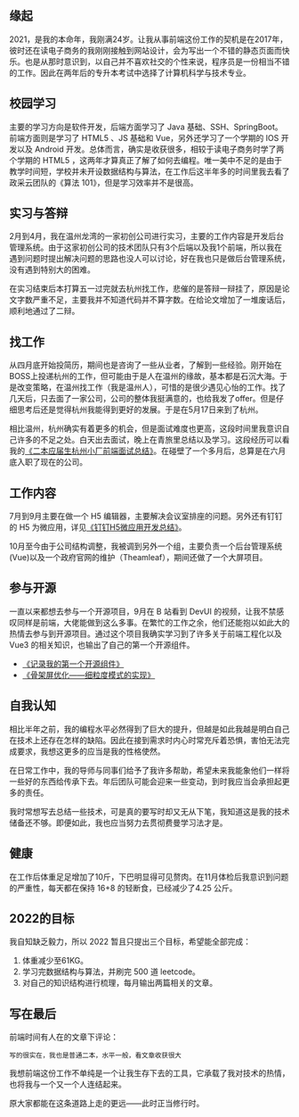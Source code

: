 ## 缘起

2021，是我的本命年，我刚满24岁。让我从事前端这份工作的契机是在2017年，彼时还在读电子商务的我刚刚接触到网站设计，会为写出一个不错的静态页面而快乐。也是从那时意识到，以自己并不喜欢社交的个性来说，程序员是一份相当不错的工作。因此在两年后的专升本考试中选择了计算机科学与技术专业。

## 校园学习

主要的学习方向是软件开发，后端方面学习了 Java 基础、SSH、SpringBoot。前端方面则是学习了 HTML5 、JS 基础和 Vue，另外还学习了一个学期的 IOS 开发以及 Android 开发。总体而言，确实是收获很多，相较于读电子商务时学了两个学期的 HTML5 ，这两年才算真正了解了如何去编程。唯一美中不足的是由于教学时间短，学校并未开设数据结构与算法，在工作后这半年多的时间里我去看了政采云团队的《算法 101》，但是学习效率并不是很高。

## 实习与答辩

2月到4月，我在温州龙湾的一家初创公司进行实习，主要的工作内容是开发后台管理系统。由于这家初创公司的技术团队只有3个后端以及我1个前端，所以我在遇到问题时提出解决问题的思路也没人可以讨论，好在我也只是做后台管理系统，没有遇到特别大的困难。

在实习结束后本打算五一过完就去杭州找工作，悲催的是答辩一辩挂了，原因是论文字数严重不足，主要我并不知道代码并不算字数。在给论文增加了一堆废话后，顺利地通过了二辩。

## 找工作

从四月底开始投简历，期间也是咨询了一些从业者，了解到一些经验。刚开始在BOSS上投递杭州的工作，但可能由于是人在温州的缘故，基本都是石沉大海。于是改变策略，在温州找工作（我是温州人），可惜的是很少遇见心怡的工作。找了几天后，只去面了一家公司，公司的整体我挺满意的，也给我发了offer。但是仔细思考后还是觉得杭州我能得到更好的发展。于是在5月17日来到了杭州。

相比温州，杭州确实有着更多的机会，但是面试难度也更高，这段时间里我意识自己许多的不足之处。白天出去面试，晚上在青旅里总结以及学习。这段经历可以看我的[《二本应届生杭州小厂前端面试总结》](https://juejin.cn/post/6974688700097626148)。在碰壁了一个多月后，总算是在六月底入职了现在的公司。

## 工作内容

7月到9月主要在做一个 H5 编辑器，主要解决会议室排座的问题。另外还有钉钉的 H5 为微应用，详见[《钉钉H5微应用开发总结》](https://juejin.cn/post/7010677123052470279	)。

10月至今由于公司结构调整，我被调到另外一个组，主要负责一个后台管理系统(Vue)以及一个政府官网的维护（Theamleaf），期间还做了一个大屏项目。

## 参与开源

一直以来都想去参与一个开源项目，9月在 B 站看到 DevUI 的视频，让我不禁感叹同样是前端，大佬能做到这么多事。在繁忙的工作之余，他们还能抱以如此大的热情去参与到开源项目。通过这个项目我确实学习到了许多关于前端工程化以及 Vue3 的相关知识，也输出了自己的第一个开源组件。

- [《记录我的第一个开源组件》](https://juejin.cn/post/7020981377638072356)
- [《骨架屏优化——细粒度模式的实现》](https://juejin.cn/post/7033408904197308429)

## 自我认知

相比半年之前，我的编程水平必然得到了巨大的提升，但越是如此我越是明白自己在技术上还存在怎样的缺陷。因此在接到需求时内心时常充斥着恐惧，害怕无法完成要求，我想这更多的应当是我的性格使然。

在日常工作中，我的导师与同事们给予了我许多帮助，希望未来我能象他们一样将一些好的东西给传承下去。年后团队可能会迎来一些变动，到时我应当会承担起更多的责任。

我时常想写去总结一些技术，可是真的要写时却又无从下笔，我知道这是我的技术储备还不够。即便如此，我也应当努力去贯彻费曼学习法才是。

## 健康

在工作后体重足足增加了10斤，下巴明显得可见赘肉。在11月体检后我意识到问题的严重性，每天都在保持 16+8 的轻断食，已经减少了4.25 公斤。

## 2022的目标

我自知缺乏毅力，所以 2022 暂且只提出三个目标，希望能全部完成：

1. 体重减少至61KG。
2. 学习完数据结构与算法，并刷完 500 道 leetcode。
3. 对自己的知识结构进行梳理，每月输出两篇相关的文章。

## 写在最后

前端时间有人在的文章下评论：

```
写的很实在，我也是普通二本，水平一般，看文章收获很大
```

我想前端这份工作不单纯是一个让我生存下去的工具，它承载了我对技术的热情，也将我与一个又一个人连结起来。

原大家都能在这条道路上走的更远——此时正当修行时。